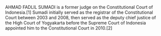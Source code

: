 AHMAD FADLIL SUMADI is a former judge on the Constitutional Court of Indonesia.[1] Sumadi initially served as the registrar of the Constitutional Court between 2003 and 2008, then served as the deputy chief justice of the High Court of Yogyakarta before the Supreme Court of Indonesia appointed him to the Constitutional Court in 2010.[2]
